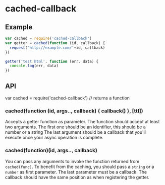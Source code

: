 # cached-callback

## Example
```js
var cached = require('cached-callback')
var getter = cached(function (id, callback) {
  request('http://example.com/'+id, callback)
})

getter('test.html', function (err, data) {
  console.log(err, data)
})
```


## API

var cached = require('cached-callback') // returns a function


### cached(function (id, args.., callback) { callback() }, [ttl])
Accepts a getter function as parameter.
The function should accept at least two arguments.
The first one should be an identifier, this should be a number or a string
The last argument should be a callback that you'll execute once your async operation is complete.

### cached(function)(id, args.., callback)
You can pass any arguments to invoke the function returned from `cached(func)`.
To benefit from the caching, you should pass a `string` or a `number` as first parameter.
The last parameter must be a callback. The callback should have the same position as when registering the getter.
